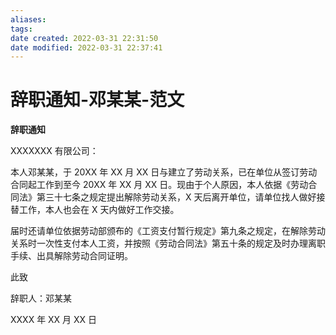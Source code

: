 ```yaml
---
aliases:
tags:
date created: 2022-03-31 22:31:50
date modified: 2022-03-31 22:37:41
---
```


# 辞职通知-邓某某-范文

**辞职通知**

XXXXXXX 有限公司：

本人邓某某，于 20XX 年 XX 月 XX 日与建立了劳动关系，已在单位从签订劳动合同起工作到至今 20XX 年 XX 月 XX 日。现由于个人原因，本人依据《劳动合同法》第三十七条之规定提出解除劳动关系，X 天后离开单位，请单位找人做好接替工作，本人也会在 X 天内做好工作交接。

届时还请单位依据劳动部颁布的《工资支付暂行规定》第九条之规定，在解除劳动关系时一次性支付本人工资，并按照《劳动合同法》第五十条的规定及时办理离职手续、出具解除劳动合同证明。

此致

辞职人：邓某某

XXXX 年 XX 月 XX 日
